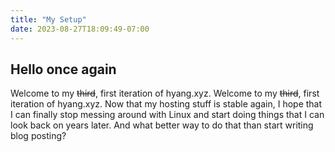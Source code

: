 ```yaml
---
title: "My Setup"
date: 2023-08-27T18:09:49-07:00
---
```


## Hello once again
Welcome to my ~~third~~, first iteration of hyang.xyz. Welcome to my ~~third~~, first iteration of hyang.xyz. Now that my hosting stuff is stable again, I hope that I can finally stop messing around with Linux and start doing things that I can look back on years later. And what better way to do that than start writing blog posting?

